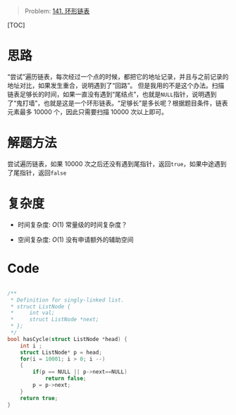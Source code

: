 > Problem: [141. 环形链表](https://leetcode.cn/problems/linked-list-cycle/description/)

[TOC]

# 思路
“尝试”遍历链表，每次经过一个点的时候，都把它的地址记录，并且与之前记录的地址对比，如果发生重合，说明遇到了“回路”。
但是我用的不是这个办法。扫描链表足够长的时间，如果一直没有遇到“尾结点”，也就是`NULL`指针，说明遇到了“鬼打墙”，也就是这是一个环形链表。“足够长”是多长呢？根据题目条件，链表元素最多 10000 个，因此只需要扫描 10000 次以上即可。

# 解题方法
尝试遍历链表，如果 10000 次之后还没有遇到尾指针，返回`true`，如果中途遇到了尾指针，返回`false`

# 复杂度
- 时间复杂度: 
$O(1)$
常量级的时间复杂度？

- 空间复杂度: 
 $O(1)$
没有申请额外的辅助空间

# Code
```C []

/**
 * Definition for singly-linked list.
 * struct ListNode {
 *     int val;
 *     struct ListNode *next;
 * };
 */
bool hasCycle(struct ListNode *head) {
    int i ;
    struct ListNode* p = head;
    for(i = 10001; i > 0; i --)
    {
        if(p == NULL || p->next==NULL)
            return false;
        p = p->next;
    }
    return true;
}
```

